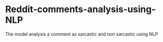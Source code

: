 # Reddit-comments-analysis-using-NLP
The model analysis a comment as sarcastic and non sarcastic using NLP
